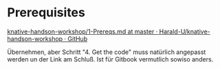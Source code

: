 # Prerequisites

[knative-handson-workshop/1-Prereqs.md at master · Harald-U/knative-handson-workshop · GitHub](https://github.com/Harald-U/knative-handson-workshop/blob/master/iks/1-Prereqs.md)

Übernehmen, aber Schritt "4. Get the code" muss natürlich angepasst werden un der Link am Schluß. Ist für Gitbook vermutlich sowiso anders. 
